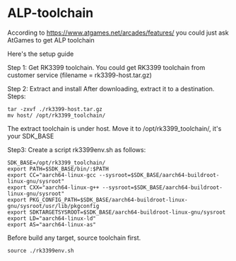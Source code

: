 # ALP-toolchain
According to https://www.atgames.net/arcades/features/ you could just ask AtGames to get ALP toolchain

Here's the setup guide

Step 1: Get RK3399 toolchain.
  You could get RK3399 toolchain from customer service (filename = rk3399-host.tar.gz)

Step 2: Extract and install
  After downloading, extract it to a destination.
  Steps:
```
tar -zxvf ./rk3399-host.tar.gz
mv host/ /opt/rk3399_toolchain/
```
  The extract toolchain is under host. Move it to /opt/rk3399_toolchain/, it's your SDK_BASE

Step3:
  Create a script rk3399env.sh as follows: 
```
SDK_BASE=/opt/rk3399_toolchain/
export PATH=$SDK_BASE/bin/:$PATH
export CC="aarch64-linux-gcc --sysroot=$SDK_BASE/aarch64-buildroot-linux-gnu/sysroot"
export CXX="aarch64-linux-g++ --sysroot=$SDK_BASE/aarch64-buildroot-linux-gnu/sysroot"
export PKG_CONFIG_PATH=$SDK_BASE/aarch64-buildroot-linux-gnu/sysroot/usr/lib/pkgconfig
export SDKTARGETSYSROOT=$SDK_BASE/aarch64-buildroot-linux-gnu/sysroot
export LD="aarch64-linux-ld"
export AS="aarch64-linux-as"
```
  Before build any target, source toolchain first.
```	
source ./rk3399env.sh
```
